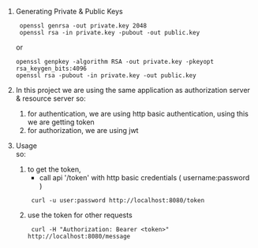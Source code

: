 1. Generating Private & Public Keys
   ```shell
    openssl genrsa -out private.key 2048
    openssl rsa -in private.key -pubout -out public.key
   ```
     or
    ```shell
    openssl genpkey -algorithm RSA -out private.key -pkeyopt rsa_keygen_bits:4096
    openssl rsa -pubout -in private.key -out public.key
    ```

2. In this project we are using the same application as authorization server & resource server
   so:
    1. for authentication, we are using http basic authentication, using this we are getting token
    2. for authorization, we are using jwt
3. Usage  
   so:  
     1. to get the token, 
        - call api '/token' with http basic credentials ( username:password )
        ```shell
         curl -u user:password http://localhost:8080/token
        ```
     2. use the token for other requests
        ```shell
         curl -H "Authorization: Bearer <token>" http://localhost:8080/message
        ```